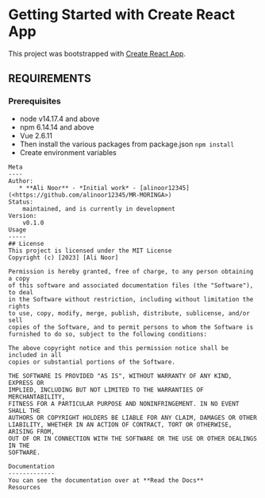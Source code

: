# Getting Started with Create React App

This project was bootstrapped with [Create React App](https://github.com/facebook/create-react-app).

## REQUIREMENTS
### Prerequisites
* node v14.17.4 and above
* npm 6.14.14 and above
* Vue 2.6.11
* Then install the various packages from package.json `npm install`
* Create environment variables
```
Meta
----
Author:
   * **Ali Noor** - *Initial work* - [alinoor12345](<https://github.com/alinoor12345/MR-MORINGA>)
Status:
    maintained, and is currently in development
Version:
    v0.1.0
Usage
-----
## License
This project is licensed under the MIT License
Copyright (c) [2023] [Ali Noor]

Permission is hereby granted, free of charge, to any person obtaining a copy
of this software and associated documentation files (the "Software"), to deal
in the Software without restriction, including without limitation the rights
to use, copy, modify, merge, publish, distribute, sublicense, and/or sell
copies of the Software, and to permit persons to whom the Software is
furnished to do so, subject to the following conditions:

The above copyright notice and this permission notice shall be included in all
copies or substantial portions of the Software.

THE SOFTWARE IS PROVIDED "AS IS", WITHOUT WARRANTY OF ANY KIND, EXPRESS OR
IMPLIED, INCLUDING BUT NOT LIMITED TO THE WARRANTIES OF MERCHANTABILITY,
FITNESS FOR A PARTICULAR PURPOSE AND NONINFRINGEMENT. IN NO EVENT SHALL THE
AUTHORS OR COPYRIGHT HOLDERS BE LIABLE FOR ANY CLAIM, DAMAGES OR OTHER
LIABILITY, WHETHER IN AN ACTION OF CONTRACT, TORT OR OTHERWISE, ARISING FROM,
OUT OF OR IN CONNECTION WITH THE SOFTWARE OR THE USE OR OTHER DEALINGS IN THE
SOFTWARE.

Documentation
-------------
You can see the documentation over at **Read the Docs**
Resources
